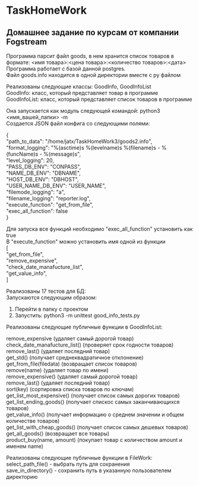 # TaskHomeWork
## Домашнее задание по курсам от компании Fogstream

Программа парсит файл goods, в нем хранится список товаров в формате: <имя товара>:<цена товара>:<количество товаров>:<дата>  
Программа работает c базой данной postgres.  
Файл goods.info находится в одной директории вместе с py файлом  

Реализованы следующие классы: GoodInfo, GoodInfoList  
GoodInfo: класс, который представляет товар в программе  
GoodInfoList: класс, который представляет список товаров в программе  

Она запускается как модуль следующей командой: python3 <имя_вашей_папки> -m  
Создается JSON файл конфига со следующими полями:  

{  
     "path_to_data": "/home/jatx/TaskHomeWork3/goods2.info",  
     "format_logging": "%(asctime)s %(levelname)s %(filename)s - %(funcName)s - %(message)s",  
     "level_logging": 20,  
     "PASS_DB_ENV": "CONPASS",  
     "NAME_DB_ENV": "DBNAME",  
     "HOST_DB_ENV": "DBHOST",  
     "USER_NAME_DB_ENV": "USER_NAME",  
     "filemode_logging": "a",  
     "filename_logging": "reporter.log",  
     "execute_function": "get_from_file",  
     "exec_all_function": false  
}  

Для запуска все функций необходимо "exec_all_function" установить как true  
В "execute_function" можно установить имя одной из функции  
[  
    "get_from_file",  
    "remove_expensive",  
    "check_date_manafucture_list",  
    "get_value_info",  
]  


Реализованы 17 тестов для БД:  
Запускаются следующим образом:  
1) Перейти в папку с проектом  
2) Запустить: python3 -m unittest good_info_tests.py  

Реализованы следующие публичные функции в GoodInfoList:  

remove_expensive (удаляет самый дорогой товар)  
check_date_manafucture_list() (проверяет срок годности товаров)  
remove_last() (удаляет последний товар)  
get_std() (получает среднеквадратичное отклонение)  
get_from_file(filedata)  (возвращает список товаров)  
remove(name) (удаляет товар по имени)  
remove_expensive() (удаляет самый дорогой товар)  
remove_last() (удаляет последний товар)  
sort(key) (сортировка списка товаров по ключам)  
get_list_most_expensive() (получает список самых дорогих товаров)  
get_list_ending_goods()  (получает спискос самых заканчивающихся товаров)  
get_value_info()  (получает информацию о среднем значении и общем количестве товаров)  
get_list_with_cheap_goods()  (получает список самых дешевых товаров)  
get_all_goods() (возвращает все товары)  
product_buy(name, amount) (покупает товар с количеством amount и именем name)  

Реализованы следующие публичные функции в FileWork:  
select_path_file() - выбрать путь для сохранения  
save_in_directory() - сохранить путь в указанную пользователем директорию  
